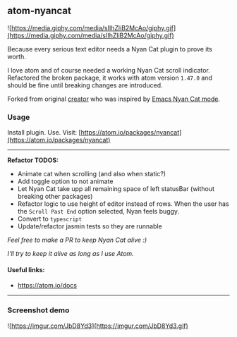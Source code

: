 ## atom-nyancat
![https://media.giphy.com/media/sIIhZliB2McAo/giphy.gif](https://media.giphy.com/media/sIIhZliB2McAo/giphy.gif)

Because every serious text editor needs a Nyan Cat plugin to prove its worth.

I love atom and of course needed a working Nyan Cat scroll indicator. Refactored the broken package, it works with atom version `1.47.0` and should be fine until breaking changes are introduced.

Forked from original [creator](https://github.com/dz/atom-nyancat) who was inspired by [Emacs Nyan Cat mode](https://github.com/TeMPOraL/nyan-mode).

### Usage

Install plugin. Use.  Visit: [https://atom.io/packages/nyancat](https://atom.io/packages/nyancat)
___

**Refactor TODOS:**
* Animate cat when scrolling (and also when static?)
* Add toggle option to not animate
* Let Nyan Cat take upp all remaining space of left statusBar (without breaking other packages)
* Refactor logic to use height of editor instead of rows. When the user has the `Scroll Past End` option selected, Nyan feels buggy.
* Convert to `typescript`
* Update/refactor jasmin tests so they are runnable

_Feel free to make a PR to keep Nyan Cat alive :)_

_I'll try to keep it alive as long as I use Atom._

#### Useful links:
* https://atom.io/docs
___

### Screenshot demo

![https://imgur.com/JbD8Yd3](https://imgur.com/JbD8Yd3.gif)
